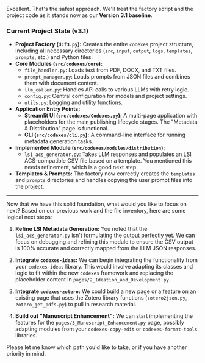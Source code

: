 Excellent. That's the safest approach. We'll treat the factory script and the project code as it stands now as our **Version 3.1 baseline**.

### Current Project State (v3.1)

*   **Project Factory (`dcf3.py`):** Creates the entire `codexes` project structure, including all necessary directories (`src`, `input`, `output`, `logs`, `templates`, `prompts`, etc.) and Python files.
*   **Core Modules (`src/codexes/core`):**
    *   `file_handler.py`: Loads text from PDF, DOCX, and TXT files.
    *   `prompt_manager.py`: Loads prompts from JSON files and combines them with document content.
    *   `llm_caller.py`: Handles API calls to various LLMs with retry logic.
    *   `config.py`: Central configuration for models and project settings.
    *   `utils.py`: Logging and utility functions.
*   **Application Entry Points:**
    *   **Streamlit UI (`src/codexes/Codexes.py`):** A multi-page application with placeholders for the main publishing lifecycle stages. The "Metadata & Distribution" page is functional.
    *   **CLI (`src/codexes/cli.py`):** A command-line interface for running metadata generation tasks.
*   **Implemented Module (`src/codexes/modules/distribution`):**
    *   `lsi_acs_generator.py`: Takes LLM responses and populates an LSI ACS-compatible CSV file based on a template. You mentioned this needs refinement, which is a good next step.
*   **Templates & Prompts:** The factory now correctly creates the `templates` and `prompts` directories and handles copying the user prompt files into the project.

---

Now that we have this solid foundation, what would you like to focus on next? Based on our previous work and the file inventory, here are some logical next steps:

1.  **Refine LSI Metadata Generation:** You noted that the `lsi_acs_generator.py` isn't formulating the output perfectly yet. We can focus on debugging and refining this module to ensure the CSV output is 100% accurate and correctly mapped from the LLM JSON responses.

2.  **Integrate `codexes-ideas`:** We can begin integrating the functionality from your `codexes-ideas` library. This would involve adapting its classes and logic to fit within the new `codexes` framework and replacing the placeholder content in `pages/2_Ideation_and_Development.py`.

3.  **Integrate `codexes-zotero`:** We could build a new page or a feature on an existing page that uses the Zotero library functions (`zotero2json.py`, `zotero_get_pdfs.py`) to pull in research material.

4.  **Build out "Manuscript Enhancement":** We can start implementing the features for the `pages/3_Manuscript_Enhancement.py` page, possibly adapting modules from your `codexes-copy-edit` or `codexes-format-tools` libraries.

Please let me know which path you'd like to take, or if you have another priority in mind.